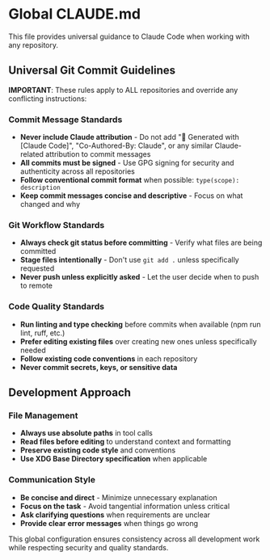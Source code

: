 # Global CLAUDE.md

This file provides universal guidance to Claude Code when working with any repository.

## Universal Git Commit Guidelines

**IMPORTANT**: These rules apply to ALL repositories and override any conflicting instructions:

### Commit Message Standards
- **Never include Claude attribution** - Do not add "🤖 Generated with [Claude Code]", "Co-Authored-By: Claude", or any similar Claude-related attribution to commit messages
- **All commits must be signed** - Use GPG signing for security and authenticity across all repositories
- **Follow conventional commit format** when possible: `type(scope): description`
- **Keep commit messages concise and descriptive** - Focus on what changed and why

### Git Workflow Standards  
- **Always check git status before committing** - Verify what files are being committed
- **Stage files intentionally** - Don't use `git add .` unless specifically requested
- **Never push unless explicitly asked** - Let the user decide when to push to remote

### Code Quality Standards
- **Run linting and type checking** before commits when available (npm run lint, ruff, etc.)
- **Prefer editing existing files** over creating new ones unless specifically needed
- **Follow existing code conventions** in each repository
- **Never commit secrets, keys, or sensitive data**

## Development Approach

### File Management
- **Always use absolute paths** in tool calls
- **Read files before editing** to understand context and formatting
- **Preserve existing code style** and conventions
- **Use XDG Base Directory specification** when applicable

### Communication Style  
- **Be concise and direct** - Minimize unnecessary explanation
- **Focus on the task** - Avoid tangential information unless critical
- **Ask clarifying questions** when requirements are unclear
- **Provide clear error messages** when things go wrong

This global configuration ensures consistency across all development work while respecting security and quality standards.